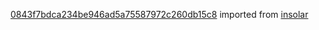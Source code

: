 [0843f7bdca234be946ad5a75587972c260db15c8](https://github.com/insolar/insolar/commit/0843f7bdca234be946ad5a75587972c260db15c8) imported from [insolar](https://github.com/insolar/insolar)
